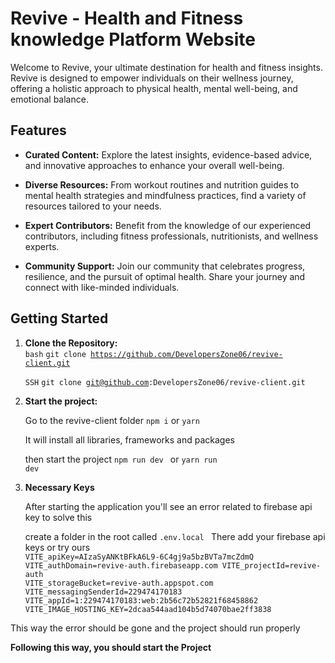 # Revive - Health and Fitness knowledge Platform Website

Welcome to Revive, your ultimate destination for health and fitness insights. Revive is designed to empower individuals on their wellness journey, offering a holistic approach to physical health, mental well-being, and emotional balance.

## Features

- **Curated Content:** Explore the latest insights, evidence-based advice, and innovative approaches to enhance your overall well-being.

- **Diverse Resources:** From workout routines and nutrition guides to mental health strategies and mindfulness practices, find a variety of resources tailored to your needs.

- **Expert Contributors:** Benefit from the knowledge of our experienced contributors, including fitness professionals, nutritionists, and wellness experts.

- **Community Support:** Join our community that celebrates progress, resilience, and the pursuit of optimal health. Share your journey and connect with like-minded individuals.

## Getting Started

1. **Clone the Repository:** </br>
   ```bash```
   <code>git clone https://github.com/DevelopersZone06/revive-client.git</code>

   ```SSH``` 
   <code>git clone git@github.com:DevelopersZone06/revive-client.git</code>

2. **Start the project:**
   
   Go to the revive-client folder
   <code>npm i</code> or
   <code>yarn</code>

   It will install all libraries, frameworks and packages

   then start the project
   <code>npm run dev </code> or
   <code>yarn run dev</code>

3. **Necessary Keys**

   After starting the application you'll see an error related to firebase api key
   to solve this

   create a folder in the root called <code>.env.local </code>
   There add your firebase api keys or try ours </br>
   <code>VITE_apiKey=AIzaSyANKtBFkA6L9-6C4gj9a5bzBVTa7mcZdmQ
VITE_authDomain=revive-auth.firebaseapp.com
VITE_projectId=revive-auth
VITE_storageBucket=revive-auth.appspot.com
VITE_messagingSenderId=229474170183
VITE_appId=1:229474170183:web:2b56c72b52821f68458862
VITE_IMAGE_HOSTING_KEY=2dcaa544aad104b5d74070bae2ff3838</code>

This way the error should be gone and the project should run properly 

**Following this way, you should start the Project**
